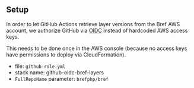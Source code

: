 ## Setup

In order to let GitHub Actions retrieve layer versions from the Bref AWS account, we authorize GitHub via [OIDC](https://docs.github.com/en/actions/deployment/security-hardening-your-deployments/configuring-openid-connect-in-amazon-web-services) instead of hardcoded AWS access keys.

This needs to be done once in the AWS console (because no access keys have permissions to deploy via CloudFormation).

- file: `github-role.yml`
- stack name: github-oidc-bref-layers
- `FullRepoName` parameter: `brefphp/bref`

